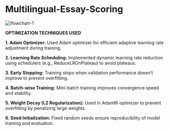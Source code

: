 # Multilingual-Essay-Scoring

![flowchart-1](https://github.com/user-attachments/assets/6c2a5517-cee7-4db3-ae7a-7aba55581898)

**OPTIMIZATION TECHNIQUES USED**

**1. Adam Optimizer:** Used Adam optimizer for efficient adaptive learning rate adjustment during training.

**2. Learning Rate Scheduling:** Implemented dynamic learning rate reduction using schedulers (e.g., ReduceLROnPlateau) to avoid plateaus.

**3. Early Stopping:** Training stops when validation performance doesn’t improve to prevent overfitting.

**4. Batch-wise Training:** Mini-batch training improves convergence speed and stability.

**5. Weight Decay (L2 Regularization):** Used in AdamW optimizer to prevent overfitting by penalizing large weights.

**6. Seed Initialization:** Fixed random seeds ensure reproducibility of model training and evaluation.
